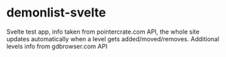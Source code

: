 ﻿# demonlist-svelte

Svelte test app, info taken from pointercrate.com API, the whole site updates automatically when a level gets added/moved/removes. Additional levels info from gdbrowser.com API
